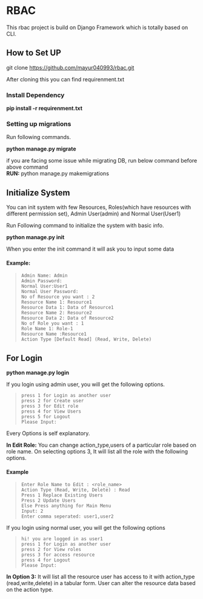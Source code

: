 # RBAC 

This rbac project is build on Django Framework which is totally based on CLI.

## How to Set UP
git clone https://github.com/mayur040993/rbac.git

After cloning this you can find requirenment.txt


### Install Dependency

**pip install -r requirenment.txt**

### Setting up migrations
Run following commands.

**python manage.py migrate** <br>

if you are facing some issue while migrating DB, run below command before above command<br>
**RUN:** python manage.py makemigrations 


## Initialize System
You can init system with few Resources, Roles(which have resources with different permission set), Admin User(admin) and Normal User(User1)

Run Following command to initialize the system with basic info.

**python manage.py init** 

When you enter the init command it will ask you to input some data 

#### Example:

>`Admin Name: Admin` <br>
`Admin Password:` <br>
`Normal User:User1`<br>
`Normal User Password:` <br>
`No of Resource you want : 2`<br>
`Resource Name 1: Resource1`<br>
`Resource Data 1: Data of Resource1`<br>
`Resource Name 2: Resource2`<br>
`Resource Data 2: Data of Resource2`<br>
`No of Role you want : 1`<br>
`Role Name 1: Role-1`<br>
`Resource Name :Resource1`<br>
`Action Type [Default Read] (Read, Write, Delete)`<br>


## For Login
**python manage.py login**

If you login using admin user, you will get the following options.

>`press 1 for Login as another user`<br>
`press 2 for Create user `<br>
`press 3 for Edit role`  
`press 4 for View Users `<br>
`press 5 for Logout`<br>
`Please Input:`<br>

Every Options is self explanatory.

**In Edit Role:** 
You can change action_type,users of a particular role based on role name.
On selecting options 3, It will list all the role with the following options.

#### Example

>`Enter Role Name to Edit : <role_name>`<br>
`Action Type (Read, Write, Delete) : Read`<br>
`Press 1 Replace Existing Users`<br>
`Press 2 Update Users`<br>
`Else Press anything for Main Menu `<br>
`Input: 2`<br>
`Enter comma seperated: user1,user2`<br>

If you login using normal user, you will get the following options

>`hi! you are logged in as user1` <br>
`press 1 for Login as another user `<br>
`press 2 for View roles`                       
`press 3 for access resource`<br> 
`press 4 for Logout`<br>
`Please Input:`<br>

**In Option 3:**
It will list all the resource user has access to it with action_type (read,write,delete) in a tabular form.
User can alter the resource data based on the action type.
